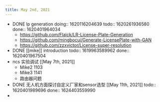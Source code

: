 ```yaml
---
title: May 2nd, 2021
---
```


- DONE lp generation 
  doing:: 1620116204639
  todo:: 1620261936580
  done:: 1620401964034
	- https://github.com/Flaick/LR-License-Plate-Generation
	- https://github.com/mingbocui/Generate-LicensePlate-with-GAN
	- https://github.com/zzxvictor/License-super-resolution
- DONE [[mike]] introduction
  todo:: 1619963589962
  done:: 1620401967504
- ncs 实验调试 [[May 7th, 2021]]
	- Mike2 1103
	- Mike3 1141
	- 路由器问题
- DONE 无人机方面探讨自定义厂家和sensor选型 [[May 11th, 2021]] 
  todo:: 1620401989696
  done:: 1624403559990
-